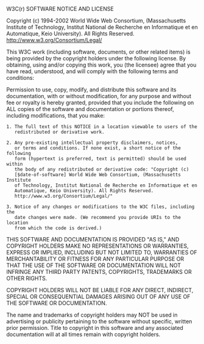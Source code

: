W3C(r) SOFTWARE NOTICE AND LICENSE

Copyright (c) 1994-2002 World Wide Web Consortium, 
(Massachusetts Institute of Technology, Institut National de Recherche en 
Informatique et en Automatique, Keio University). 
All Rights Reserved. http://www.w3.org/Consortium/Legal/

This W3C work (including software, documents, or other related items) is being 
provided by the copyright holders under the following license. By obtaining, 
using and/or copying this work, you (the licensee) agree that you have read, 
understood, and will comply with the following terms and conditions:

Permission to use, copy, modify, and distribute this software and its 
documentation, with or without modification,  for any purpose and without fee 
or royalty is hereby granted, provided that you include the following on ALL 
copies of the software and documentation or portions thereof, including 
modifications, that you make:

    1. The full text of this NOTICE in a location viewable to users of the 
       redistributed or derivative work. 

    2. Any pre-existing intellectual property disclaimers, notices, 
       or terms and conditions. If none exist, a short notice of the following 
       form (hypertext is preferred, text is permitted) should be used within 
       the body of any redistributed or derivative code: "Copyright (c) 
       [$date-of-software] World Wide Web Consortium, (Massachusetts Institute 
       of Technology, Institut National de Recherche en Informatique et en 
       Automatique, Keio University). All Rights Reserved. 
       http://www.w3.org/Consortium/Legal/" 

    3. Notice of any changes or modifications to the W3C files, including the 
       date changes were made. (We recommend you provide URIs to the location 
       from which the code is derived.)

THIS SOFTWARE AND DOCUMENTATION IS PROVIDED "AS IS," AND COPYRIGHT HOLDERS MAKE 
NO REPRESENTATIONS OR WARRANTIES, EXPRESS OR IMPLIED, INCLUDING BUT NOT LIMITED 
TO, WARRANTIES OF MERCHANTABILITY OR FITNESS FOR ANY PARTICULAR PURPOSE OR THAT 
THE USE OF THE SOFTWARE OR DOCUMENTATION WILL NOT INFRINGE ANY THIRD PARTY 
PATENTS, COPYRIGHTS, TRADEMARKS OR OTHER RIGHTS.

COPYRIGHT HOLDERS WILL NOT BE LIABLE FOR ANY DIRECT, INDIRECT, SPECIAL OR 
CONSEQUENTIAL DAMAGES ARISING OUT OF ANY USE OF THE SOFTWARE OR DOCUMENTATION.

The name and trademarks of copyright holders may NOT be used in advertising or 
publicity pertaining to the software without specific, written prior permission. 
Title to copyright in this software and any associated documentation will at all 
times remain with copyright holders.

